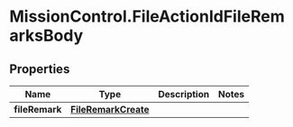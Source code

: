 # MissionControl.FileActionIdFileRemarksBody

## Properties
Name | Type | Description | Notes
------------ | ------------- | ------------- | -------------
**fileRemark** | [**FileRemarkCreate**](FileRemarkCreate.md) |  | 
